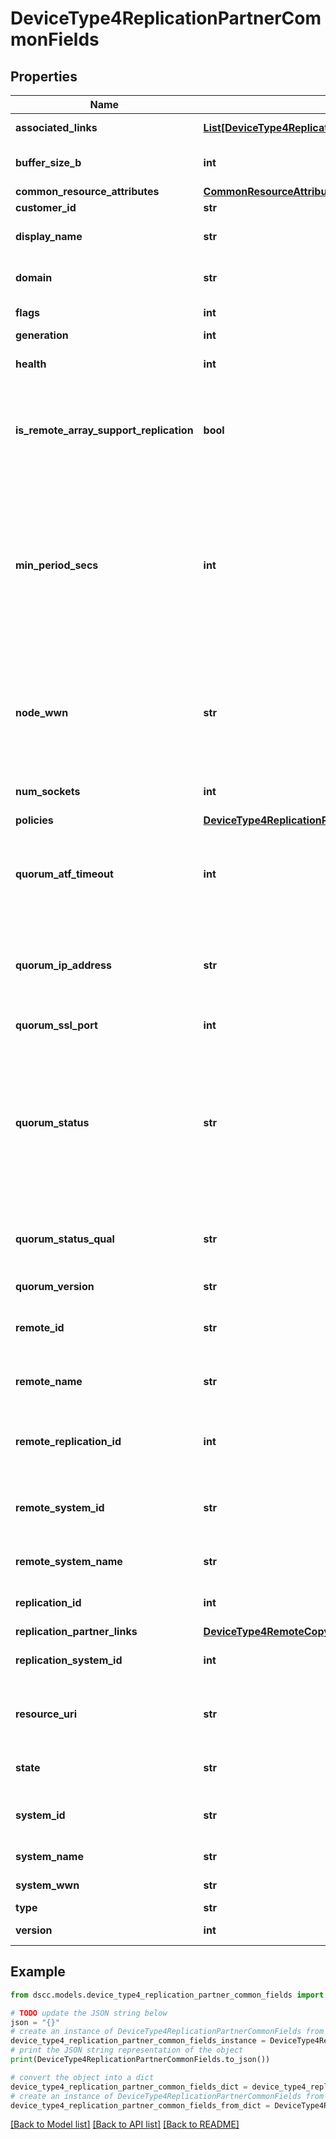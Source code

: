 # DeviceType4ReplicationPartnerCommonFields


## Properties

Name | Type | Description | Notes
------------ | ------------- | ------------- | -------------
**associated_links** | [**List[DeviceType4ReplicationPartnerCommonFieldsAssociatedLinksInner]**](DeviceType4ReplicationPartnerCommonFieldsAssociatedLinksInner.md) | Associated Links | [optional] 
**buffer_size_b** | **int** | Socket buffer size to use. | [optional] 
**common_resource_attributes** | [**CommonResourceAttributes**](CommonResourceAttributes.md) |  | [optional] 
**customer_id** | **str** | customerId | [optional] 
**display_name** | **str** | Replication partner displayname. | [optional] 
**domain** | **str** | Domain that the resource belongs to. | [optional] 
**flags** | **int** | Partner flags. | [optional] 
**generation** | **int** | generation | [optional] 
**health** | **int** | Partner health status. | [optional] 
**is_remote_array_support_replication** | **bool** | Boolean value to indicate if remote array OS version supports replication | [optional] 
**min_period_secs** | **int** | Minimum supported Async Periodic period for the partner. The field is omitted if unset or unavailable for the version of partner firmware. | [optional] 
**node_wwn** | **str** | Partner options, with FC partners this includes the partner system&#39;s node WWN. Omitted if unpopulated. | [optional] 
**num_sockets** | **int** | Number of sockets to use. | [optional] 
**policies** | [**DeviceType4ReplicationPartnerCommonFieldsPolicies**](DeviceType4ReplicationPartnerCommonFieldsPolicies.md) |  | [optional] 
**quorum_atf_timeout** | **int** | Automatic Transparent Failover quorum partner failure timeout. | [optional] 
**quorum_ip_address** | **str** | Quorum IP Address associated with the partner. Set to &#39;NA&#39; if not available. | [optional] 
**quorum_ssl_port** | **int** | Quorum SSL port number. | [optional] 
**quorum_status** | **str** | Quorum status of the partner. Possible values - Uninitialized, Initializing, Standby, Active, Failsafe, Failover or Restarting. Null if unset. | [optional] 
**quorum_status_qual** | **str** | Quorum status qualifier. Set to &#39;NA&#39; if not available. | [optional] 
**quorum_version** | **str** | Quorum version. | [optional] 
**remote_id** | **str** | Unique id of the remote replication partner. | [optional] 
**remote_name** | **str** | Name of the remote replication partner. | [optional] 
**remote_replication_id** | **int** | Replication ID of the remote replication partner. | [optional] 
**remote_system_id** | **str** | Unique ID or serial number of the remote system. | [optional] 
**remote_system_name** | **str** | Name of the remote system. | [optional] 
**replication_id** | **int** | Replication ID of the partner. | [optional] 
**replication_partner_links** | [**DeviceType4RemoteCopyLinks**](DeviceType4RemoteCopyLinks.md) |  | [optional] 
**replication_system_id** | **int** | ID of the remote system. | [optional] 
**resource_uri** | **str** | resourceUri for detailed replication partner object | [optional] 
**state** | **str** | State of the replication partner. | [optional] 
**system_id** | **str** | Unique ID or serial number of the system. | [optional] 
**system_name** | **str** | Name of the system. | [optional] 
**system_wwn** | **str** | WWN of the system. | [optional] 
**type** | **str** | type | [optional] 
**version** | **int** | Partner version. | [optional] 

## Example

```python
from dscc.models.device_type4_replication_partner_common_fields import DeviceType4ReplicationPartnerCommonFields

# TODO update the JSON string below
json = "{}"
# create an instance of DeviceType4ReplicationPartnerCommonFields from a JSON string
device_type4_replication_partner_common_fields_instance = DeviceType4ReplicationPartnerCommonFields.from_json(json)
# print the JSON string representation of the object
print(DeviceType4ReplicationPartnerCommonFields.to_json())

# convert the object into a dict
device_type4_replication_partner_common_fields_dict = device_type4_replication_partner_common_fields_instance.to_dict()
# create an instance of DeviceType4ReplicationPartnerCommonFields from a dict
device_type4_replication_partner_common_fields_from_dict = DeviceType4ReplicationPartnerCommonFields.from_dict(device_type4_replication_partner_common_fields_dict)
```
[[Back to Model list]](../README.md#documentation-for-models) [[Back to API list]](../README.md#documentation-for-api-endpoints) [[Back to README]](../README.md)


